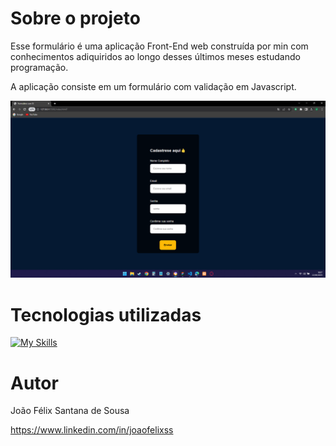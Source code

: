 # Sobre o projeto

Esse formulário é uma aplicação Front-End web construída por min com conhecimentos adiquiridos ao longo desses últimos meses estudando programação.

A aplicação consiste em um formulário com validação em Javascript.  

<div>
  <img src="Captura de tela 2023-06-22 180735.png">
</div>

# Tecnologias utilizadas
[![My Skills](https://skillicons.dev/icons?i=git,github,html,css,js)](https://skillicons.dev)

# Autor

João Félix Santana de Sousa

https://www.linkedin.com/in/joaofelixss
